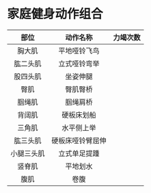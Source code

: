# 家庭健身动作组合

|    部位    |     动作名称     | 力竭次数 |
| :--------: | :--------------: | :------: |
|   胸大肌   |   平地哑铃飞鸟   |          |
|  肱二头肌  |   立式哑铃弯举   |          |
|  股四头肌  |     坐姿伸腿     |          |
|    臀肌    |     臀肌臀桥     |          |
|   腘绳肌   |     腘绳肩桥     |          |
|   背阔肌   |    硬板床划船    |          |
|   三角肌   |    水平侧上举    |          |
|  肱三头肌  | 硬板床哑铃臂屈伸 |          |
| 小腿三头肌 |   立式单足提踵   |          |
|   竖脊肌   |     平地划水     |          |
|    腹肌    |       卷腹       |          |
